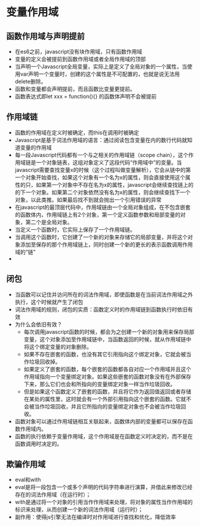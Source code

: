 # 变量作用域



## 函数作用域与声明提前
- 在es6之前，javascript没有块作用域，只有函数作用域
- 变量的定义会被提前到函数作用域或者全局作用域的顶部
- 当声明一个Javascript全局变量，实际上是定义了全局对象的一个属性，当使用var声明一个变量时，创建的这个属性是不可配置的，也就是说无法用delete删除。
- 函数和变量都会声明提前，而且函数比变量更提前。
- 函数表达式即let xxx = function(){} 的函数体声明不会被提前

## 作用域链

- 函数的作用域在定义时被确定，而this在调用时被确定
- Javascript是基于词法作用域的语言：通过阅读包含变量在内的数行代码就知道变量的作用域
- 每一段Javascript代码都有一个与之相关的作用域链（scope chain），这个作用域链是一个对象链表，这组对象定义了这段代码“作用域中”的变量。当javascript需要查找变量x的时候（这个过程叫做变量解析），它会从链中的第一个对象开始查找，如果这个对象有一个名为x的属性，则会直接使用这个属性的只，如果第一个对象中不存在名为x的属性，javascript会继续查找链上的的下一个对象。如果第二个对象依然没有名为x的属性，则会继续查找下一个对象，以此类推。如果最后找不到就会抛出一个引用错误的异常
- 在javascript的最顶层代码中，作用域链由一个全局对象组成，在不包含嵌套的函数体内，作用域链上有2个对象，第一个定义函数参数和局部变量的对象，第二个是全局对象。
- 当定义一个函数时，它实际上保存了一个作用域链。
- 当调用这个函数时，它创建了一个新的对象来存储它的局部变量，并将这个对象添加至保存的那个作用域链上，同时创建一个新的更长的表示函数调用作用域的“链”
-

## 闭包
- 当函数可以记住并访问所在的词法作用域，即使函数是在当前词法作用域之外执行，这个时候就产生了闭包
- 词法作用域的规则，闭包的实质：函数定义时的作用域链到函数执行时依旧有效
- 为什么会依旧有效？
  - 每次调用javascript函数的时候，都会为之创建一个新的对象用来保存局部变量，这个对象添加至作用域链中，当函数返回的时候，就从作用域链中将这个绑定变量的对象删除。
  - 如果不存在嵌套的函数，也没有其它引用指向这个绑定对象，它就会被当作垃圾回收掉。
  - 如果定义了嵌套的函数，每个嵌套的函数都各自对应一个作用域并且这个作用域指向一个变量绑定对象。如果这些嵌套的函数对象没有在外部保存下来，那么它们也会和所指向的变量绑定对象一样当作垃圾回收。
  - 但是如果这个函数定义了嵌套的函数，并且将它作为返回值返回或者存储在某处的属性里，这时就会有一个外部引用指向这个嵌套的函数。它就不会被当作垃圾回收，并且它所指向的变量绑定对象也不会被当作垃圾回收。
- 函数对象可以通过作用域链相互关联起来，函数体内部的变量都可以保存在函数作用域内。
- 函数的执行依赖于变量作用域，这个作用域是在函数定义时决定的，而不是在函数调用时决定的。

## 欺骗作用域

 - eval和with
 - eval是将一段包含一个或多个声明的代码字符串进行演算，并借此来修改已经存在的词法作用域（在运行时）；
 - with是通过将一个对象的引用当作作用域来处理，将对象的属性当作作用域的标识来处理，从而创建一个新的词法作用域（运行时）；
 - 副作用：使得js引擎无法在编译时对作用域进行查找和优化，降低效率
